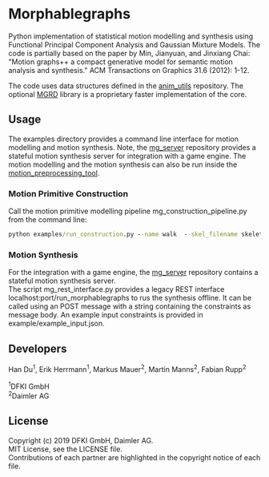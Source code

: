 # Morphablegraphs

Python implementation of statistical motion modelling and synthesis using Functional Principal Component Analysis and Gaussian Mixture Models. The code is partially based on the paper by Min, Jianyuan, and Jinxiang Chai:  
"Motion graphs++ a compact generative model for semantic motion analysis and synthesis." ACM Transactions on Graphics 31.6 (2012): 1-12.  

The code uses data structures defined in the [anim_utils](https://github.com/eherr/anim_utils) repository. 
The optional [MGRD](https://github.com/dfki-asr/mgrd) library is a proprietary faster implementation of the core.


## Usage

The examples directory provides a command line interface for motion modelling and motion synthesis. Note, the [mg_server](https://github.com/eherr/mg_server) repository provides a stateful  motion synthesis server for integration with a game engine. The motion modelling and the motion synthesis can also be run inside the [motion_preprocessing_tool](https://github.com/eherr/motion_preprocessing_tool).


### Motion Primitive Construction

Call the motion primitive modelling pipeline mg_construction_pipeline.py from the command line:
```bat  
python examples/run_construction.py --name walk  --skel_filename skeleton.bvh --input_folder data/walk --output_folder out
```

### Motion Synthesis

For the integration with a game engine, the [mg_server](https://github.com/eherr/mg_server) repository contains a stateful motion synthesis server.  
The script mg_rest_interface.py provides a legacy REST interface localhost:port/run_morphablegraphs to rus the synthesis offline.
It can be called using an POST message with a string containing the constraints as message body. An example input constraints is provided in example/example_input.json.


## Developers

Han Du<sup>1</sup>, Erik Herrmann<sup>1</sup>, Markus Mauer<sup>2</sup>, Martin Manns<sup>2</sup>, Fabian Rupp<sup>2</sup>  <br/>

<sup>1</sup>DFKI GmbH  
<sup>2</sup>Daimler AG  



## License

Copyright (c) 2019 DFKI GmbH, Daimler AG.  
MIT License, see the LICENSE file.  
Contributions of each partner are highlighted in the copyright notice of each file.